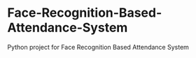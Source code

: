 # Face-Recognition-Based-Attendance-System
Python project for Face Recognition Based Attendance System
